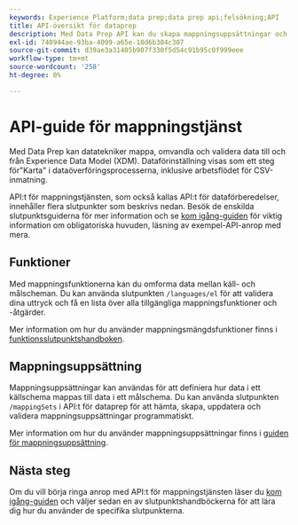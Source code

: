 ```yaml
---
keywords: Experience Platform;data prep;data prep api;felsökning;API
title: API-översikt för dataprep
description: Med Data Prep API kan du skapa mappningsuppsättningar och -funktioner programmatiskt, så att du kan omforma dina data mellan käll- och målscheman.
exl-id: 740944ae-93ba-4099-a65e-18d6b384c307
source-git-commit: d39ae3a31405b907f330f5d54c91b95c0f999eee
workflow-type: tm+mt
source-wordcount: '258'
ht-degree: 0%

---
```


# API-guide för mappningstjänst

Med Data Prep kan datatekniker mappa, omvandla och validera data till och från Experience Data Model (XDM). Dataförinställning visas som ett steg för&quot;Karta&quot; i dataöverföringsprocesserna, inklusive arbetsflödet för CSV-inmatning.

API:t för mappningstjänsten, som också kallas API:t för dataförberedelser, innehåller flera slutpunkter som beskrivs nedan. Besök de enskilda slutpunktsguiderna för mer information och se [kom igång-guiden](./getting-started.md) för viktig information om obligatoriska huvuden, läsning av exempel-API-anrop med mera.

## Funktioner

Med mappningsfunktionerna kan du omforma data mellan käll- och målscheman. Du kan använda slutpunkten `/languages/el` för att validera dina uttryck och få en lista över alla tillgängliga mappningsfunktioner och -åtgärder.

Mer information om hur du använder mappningsmängdsfunktioner finns i [funktionsslutpunktshandboken](./functions.md).

## Mappningsuppsättning

Mappningsuppsättningar kan användas för att definiera hur data i ett källschema mappas till data i ett målschema. Du kan använda slutpunkten `/mappingSets` i API:t för dataprep för att hämta, skapa, uppdatera och validera mappningsuppsättningar programmatiskt.

Mer information om hur du använder mappningsuppsättningar finns i [guiden för mappningsuppsättning](./mapping-set.md).

## Nästa steg

Om du vill börja ringa anrop med API:t för mappningstjänsten läser du [kom igång-guiden](./getting-started.md) och väljer sedan en av slutpunktshandböckerna för att lära dig hur du använder de specifika slutpunkterna.
